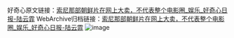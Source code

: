好奇心原文链接：[索尼那部朝鲜片在网上大卖，不代表整个电影圈_娱乐_好奇心日报-陆云霏](https://www.qdaily.com/articles/5087.html)
WebArchive归档链接：[索尼那部朝鲜片在网上大卖，不代表整个电影圈_娱乐_好奇心日报-陆云霏](http://web.archive.org/web/20190623163912/https://www.qdaily.com/articles/5087.html)
![image](http://ww3.sinaimg.cn/large/007d5XDply1g3wd2noqaxj30u02737wh)